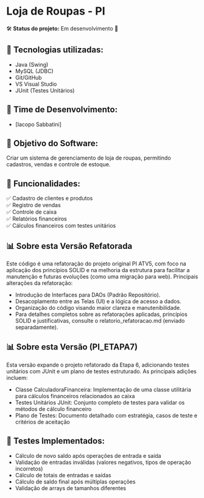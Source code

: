 # Loja de Roupas - PI

🛠️ **Status do projeto:** Em desenvolvimento 🚧  

## 📌 Tecnologias utilizadas:
- Java (Swing)
- MySQL (JDBC)
- Git/GitHub
- VS Visual Studio
- JUnit (Testes Unitários)

## 👥 Time de Desenvolvimento:
- [Iacopo Sabbatini] 

## 🎯 Objetivo do Software:
Criar um sistema de gerenciamento de loja de roupas, permitindo cadastros, vendas e controle de estoque.

## 🚀 Funcionalidades:
✅ Cadastro de clientes e produtos  
✅ Registro de vendas  
✅ Controle de caixa  
✅ Relatórios financeiros  
✅ Cálculos financeiros com testes unitários 

## 📊 Sobre esta Versão Refatorada ##
Este código é uma refatoração do projeto original PI ATV5, com foco na aplicação dos princípios SOLID e na melhoria da estrutura para facilitar a manutenção e futuras evoluções (como uma migração para web).
Principais alterações da refatoração:
- Introdução de Interfaces para DAOs (Padrão Repositório).
- Desacoplamento entre as Telas (UI) e a lógica de acesso a dados.
- Organização do código visando maior clareza e manutenibilidade.
- Para detalhes completos sobre as refatorações aplicadas, princípios SOLID e justificativas, consulte o relatorio_refatoracao.md (enviado separadamente).

## 📊 Sobre esta Versão (PI_ETAPA7) ##
Esta versão expande o projeto refatorado da Etapa 6, adicionando testes unitários com JUnit e um plano de testes estruturado. As principais adições incluem:
- Classe CalculadoraFinanceira: Implementação de uma classe utilitária para cálculos financeiros relacionados ao caixa
- Testes Unitários JUnit: Conjunto completo de testes para validar os métodos de cálculo financeiro
- Plano de Testes: Documento detalhado com estratégia, casos de teste e critérios de aceitação

## 🧪 Testes Implementados: 
- Cálculo de novo saldo após operações de entrada e saída
- Validação de entradas inválidas (valores negativos, tipos de operação incorretos)
- Cálculo de totais de entradas e saídas
- Cálculo de saldo final após múltiplas operações
- Validação de arrays de tamanhos diferentes